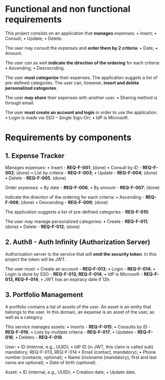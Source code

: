 # Functional and non functional requirements 
This project consists on an application that **manages** expenses:
    • Insert; 
    • Consult;
    • Update;
    • Delete.
    
The user may consult the expenses and **order them by 2 criteria**: 
    • Date;
    • Amount.
    
The user can as well **indicate the direction of the ordering** for each criteria:
    • Ascending;
    • Descecnding.
    
The user **must categorize** their expenses.
The application suggets a list of pre-defined categories.
The user can, however, **insert and delete personalized categories**.

The user **may share** their expenses with another user. 
    • Sharing method is through email.
    
The user **must create an account and login** in order to use the application.
    • Login is made via SSO – Single Sign-On;
    • IdP is Microsoft.


# Requirements by components
## 1. Expense Tracker
Manages expenses:
    • Insert - **REQ-F-001**; (done)
    • Consult by ID - **REQ-F-002**; (done)
    • List by criteira - **REQ-F-003**;
    • Update - **REQ-F-004**; (done)
    • Delete - **REQ-F-005**. (done)

Order expenses:
    • By date - **REQ-F-006**;
    • By amount - **REQ-F-007**; (done)

Indicate the direction of the ordering for each criteria:
    • Ascending - **REQ-F-008**; (done)
    • Descending - **REQ-F-009**; (done)

The application suggests a list of pre-defined categories - **REQ-F-010**.

The user may manage personalized categories:
    • Create - **REQ-F-011**; (done)
    • Delete - **REQ-F-012**; (done)


## 2. Auth8 - Auth Infinity (Authorization Server)
Authorization server is the service that will **emit the security token**. 
In this project the token will be JWT.

The user must:
    • Create an account - **REQ-F-013**;
    • Login - **REQ-F-014**;
    • Login is done by SSO - **REQ-F-013, REQ-F-014**;
    • IdP is Microsoft - **REQ-F-013, REQ-F-014**;
    • JWT has an expiracy date if 12h.


## 3. Portfolio Management
A portfolio contains a list of assets of the user.
An asset is an entity that belongs to the user.
In this domain, an expense is an asset of the user, as well as a category.

This service manages assets:
    • Inserts - **REQ-F-015**;
    • Consults by ID - **REQ-F-016**;
    • Lists by multiple criteria - **REQ-F-017**;
    • Updates - **REQ-F-018**;
    • Deletes - **REQ-F-019**.

User:
    • ID (internal, e.g., UUID);
    • IdP ID (in JWT, this claim is called sub) mandatory;
      REQ-F-013, REQ-F-014
    • Email (contact, mandatory);
    • Phone number (contacto, optional);
    • Name (nickname (mandatory), first and last name are optional);
    • Date of birth (optional).
    
Asset:
    • ID (internal, e.g., UUID);
    • Creation date;
    • Update date.
